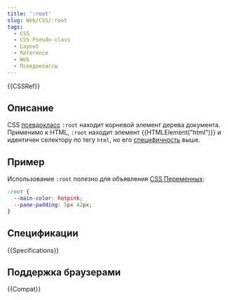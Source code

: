 ```yaml
---
title: ':root'
slug: Web/CSS/:root
tags:
  - CSS
  - CSS Pseudo-class
  - Layout
  - Reference
  - Web
  - Псевдоклассы
---
```


{{CSSRef}}

## Описание

CSS [псевдокласс](/ru/docs/Web/CSS/Псевдо-классы) `:root` находит корневой элемент дерева документа. Применимо к HTML, `:root` находит элемент {{HTMLElement("html")}} и идентичен селектору по тегу `html`, но его [специфичность](/ru/docs/Web/CSS/Specificity) выше.

## Пример

Использование `:root` полезно для объявления [CSS Переменных](/ru/docs/Web/CSS/--*):

```css
:root {
  --main-color: hotpink;
  --pane-padding: 5px 42px;
}
```

## Спецификации

{{Specifications}}

## Поддержка браузерами

{{Compat}}
